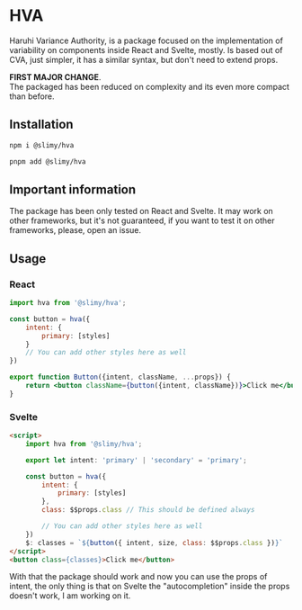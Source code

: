 # HVA

Haruhi Variance Authority, is a package focused on the implementation of variability on components inside React and Svelte, mostly.
Is based out of CVA, just simpler, it has a similar syntax, but don't need to extend props.

**FIRST MAJOR CHANGE**.</br>
The packaged has been reduced on complexity and its even more compact than before.

## Installation
```bash
npm i @slimy/hva
```
```bash
pnpm add @slimy/hva
```

## Important information
The package has been only tested on React and Svelte. It may work on other frameworks, but it's not guaranteed, if you want to test it on other frameworks, please, open an issue.

## Usage
### React
```jsx
import hva from '@slimy/hva';

const button = hva({
    intent: {
        primary: [styles]
    }
    // You can add other styles here as well
})

export function Button({intent, className, ...props}) {
    return <button className={button({intent, className})}>Click me</button>
}
```
### Svelte
```html
<script>
    import hva from '@slimy/hva';

    export let intent: 'primary' | 'secondary' = 'primary';

    const button = hva({
        intent: {
            primary: [styles]
        },
        class: $$props.class // This should be defined always

        // You can add other styles here as well
    })
    $: classes = `${button({ intent, size, class: $$props.class })}`
</script>
<button class={classes}>Click me</button>
```

With that the package should work and now you can use the props of intent, the only thing is that on Svelte the "autocompletion" inside the props doesn't work, I am working on it.

